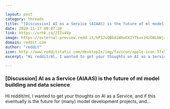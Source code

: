 ```yaml
---

layout: post
category: threads
title: "[Discussion] AI as a Service (AIAAS) is the future of ml model building and data science"
date: 2020-11-17 00:07:28
link: https://vrhk.co/2IIv4Vp
image: https://external-preview.redd.it/hP3JsQBbdiWXwCXIY7kxszHzO6LbWjz8ZxP8CTk9bJs.jpg?width=1200&height=628.272251309&auto=webp&crop=1200:628.272251309,smart&s=cfa514b33e769c6fa8f6d295686e667bb10b40cb
domain: reddit.com
author: "reddit"
icon: http://www.redditstatic.com/desktop2x/img/favicon/apple-icon-57x57.png
excerpt: "Hi reddit/ml, I wanted to get your thoughts on AI as a Service, and if this eventually is the future for (many) model development projects, and..."

---
```


### [Discussion] AI as a Service (AIAAS) is the future of ml model building and data science

Hi reddit/ml, I wanted to get your thoughts on AI as a Service, and if this eventually is the future for (many) model development projects, and...
